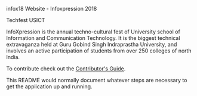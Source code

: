 infox18
Website - Infoxpression 2018

Techfest USICT

InfoXpression is the annual techno-cultural fest of University school of Information and Communication Technology. It is the biggest technical extravaganza held at Guru Gobind Singh Indraprastha University, and involves an active participation of students from over 250 colleges of north India.

To contribute check out the [Contributor's Guide][COGG]. 

[COGG]: /contribution-guide.md

This README would normally document whatever steps are necessary to get the application up and running.
